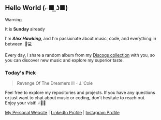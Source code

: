 ## Hello World (⌐■ ͟ʖ■) 
> [!WARNING]
> It is **Sunday** already

I'm ***Alex Hawking***, and I'm passionate about music, code, and everything in between. 🎵💻

Every day, I share a random album from my [Discogs collection](https://www.discogs.com/user/ah33808/collection) with you, so you can discover new music and explore my superior taste.

### Today's Pick
> Revenge Of The Dreamers III - J. Cole

Feel free to explore my repositories and projects. If you have any questions or just want to chat about music or coding, don't hesitate to reach out. Enjoy your visit! 🎶👨‍💻

[My Personal Website](https://www.alexhawking.dev)  |  [LinkedIn Profile](https://www.linkedin.com/in/alex-hawking-3541b223a/)  |  [Instagram Profile](https://www.instagram.com/ah33803/)
